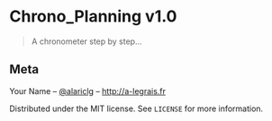 # Chrono_Planning v1.0
> A chronometer step by step...

## Meta
Your Name – [@alariclg](https://twitter.com/alariclg) – http://a-legrais.fr

Distributed under the MIT license. See ``LICENSE`` for more information.

